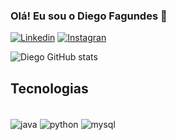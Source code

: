 ### Olá! Eu sou o Diego Fagundes 🤙

[![Linkedin](https://img.shields.io/badge/LinkedIn-0077B5?style=for-the-badge&logo=linkedin&logoColor=white)](https://www.linkedin.com/in/diegoo-fagundes/)
[![Instagran](https://img.shields.io/badge/Instagram-E4405F?style=for-the-badge&logo=instagram&logoColor=white)](https://www.instagram.com/die_alvess/)

![Diego GitHub stats](https://github-readme-stats.vercel.app/api?username=Diego251Fagundes&theme=midnight-purple)

## Tecnologias

<div style="display: inline_block"><br/>
 <img align="center" alt="java"src="https://img.shields.io/badge/Java-ec5353?style=for-the-badge&logo=openjdk&logoColor=white"/>
 <img align="center" alt="python"src="https://img.shields.io/badge/Python-14354C?style=for-the-badge&logo=python&logoColor=white"/>
 <img align="center" alt="mysql"src="https://img.shields.io/badge/MySQL-00000F?style=for-the-badge&logo=mysql&logoColor=white"/>
</div>
